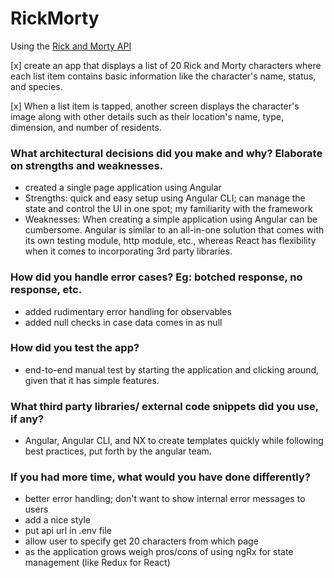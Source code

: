 # RickMorty
Using the [Rick and Morty API](https://rickandmortyapi.com/documentation)

[x] create an app that displays a list of 20 Rick and Morty characters where each list item contains basic information like the character's name, status, and species.

[x] When a list item is tapped, another screen displays the character's image along with other details such as their location's name, type, dimension, and number of residents.

### What architectural decisions did you make and why? Elaborate on strengths and weaknesses.
- created a single page application using Angular
- Strengths: quick and easy setup using Angular CLI; can manage the state and control the UI in one spot; my familiarity with the framework
- Weaknesses: When creating a simple application using Angular can be cumbersome. Angular is similar to an all-in-one solution that comes with its own testing module, http module, etc., whereas React has flexibility when it comes to incorporating 3rd party libraries. 

### How did you handle error cases? Eg: botched response, no response, etc.
- added rudimentary error handling for observables
- added null checks in case data comes in as null

### How did you test the app?
- end-to-end manual test by starting the application and clicking around, given that it has simple features.

### What third party libraries/ external code snippets did you use, if any?
- Angular, Angular CLI, and NX to create templates quickly while following best practices, put forth by the angular team.

### If you had more time, what would you have done differently?
- better error handling; don't want to show internal error messages to users
- add a nice style
- put api url in .env file
- allow user to specify get 20 characters from which page
- as the application grows weigh pros/cons of using ngRx for state management (like Redux for React)


